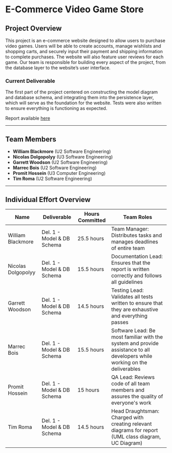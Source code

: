 # E-Commerce Video Game Store

## Project Overview

This project is an e-commerce website designed to allow users to purchase video games. Users will be able to create accounts, manage wishlists and shopping carts, and securely input their payment and shipping information to complete purchases. The website will also feature user reviews for each game. Our team is responsible for building every aspect of the project, from the database layer to the website’s user interface.

### Current Deliverable

The first part of the project centered on constructing the model diagram and database schema, and integrating them into the persistence layer, which will serve as the foundation for the website. Tests were also written to ensure everything is functioning as expected.

Report available [here](https://github.com/McGill-ECSE321-Fall2024/project-group-13/wiki/Game-Store-App-Wiki)

---

## Team Members

- **William Blackmore** (U2 Software Engineering)
- **Nicolas Dolgopolyy** (U3 Software Engineering)
- **Garrett Woodson** (U2 Software Engineering)
- **Marrec Bois** (U2 Software Engineering)
- **Promit Hossein** (U3 Computer Engineering)
- **Tim Roma** (U2 Software Engineering)

---

## Individual Effort Overview

| Name                |  Deliverable           | Hours Committed | Team Roles                                        |
|---------------------|-----------------------|-----------------|-----------------------------------------------------|
| William Blackmore   | Del. 1 - Model & DB Schema     | 25.5 hours         | Team Manager: Distributes tasks and manages deadlines of entire team |
| Nicolas Dolgopolyy  | Del. 1 - Model & DB Schema     | 15.5 hours         | Documentation Lead: Ensures that the report is written correctly and follows all guidelines |
| Garrett Woodson     | Del. 1 - Model & DB Schema     | 14.5 hours         | Testing Lead: Validates all tests written to ensure that they are exhaustive and everything passes |
| Marrec Bois         | Del. 1 - Model & DB Schema     | 15.5 hours         | Software Lead: Be most familiar with the system and provide assistance to all developers while working on the deliverables |
| Promit Hossein      | Del. 1 - Model & DB Schema     | 15 hours         | QA Lead: Reviews code of all team members and assures the quality of everyone's work |
| Tim Roma            | Del. 1 - Model & DB Schema     | 14.5 hours         | Head Draughtsman: Charged with creating relevant diagrams for report (UML class diagram, UC Diagram)  |

